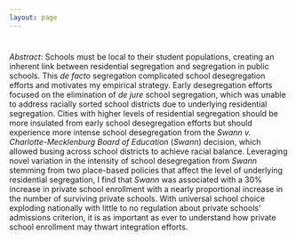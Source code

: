 ```yaml
---
layout: page
---
```

#
_Abstract_: Schools must be local to their student populations, creating an inherent link between residential segregation and segregation in public schools. This _de facto_ segregation complicated school desegregation efforts and motivates my empirical strategy. Early desegregation efforts focused on the elimination of _de jure_ school segregation, which was unable to address racially sorted school districts due to underlying residential segregation. Cities with higher levels of residential segregation should be more insulated from early school desegregation efforts but should experience more intense school desegregation from the _Swann v. Charlotte-Mecklenburg Board of Education_ (_Swann_) decision, which allowed busing across school districts to achieve racial balance. Leveraging novel variation in the intensity of school desegregation from _Swann_ stemming from two place-based policies that affect the level of underlying residential segregation, I find that _Swann_ was associated with a 30\% increase in private school enrollment with a nearly proportional increase in the number of surviving private schools. With universal school choice exploding nationally with little to no regulation about private schools' admissions criterion, it is as important as ever to understand how private school enrollment may thwart integration efforts.
